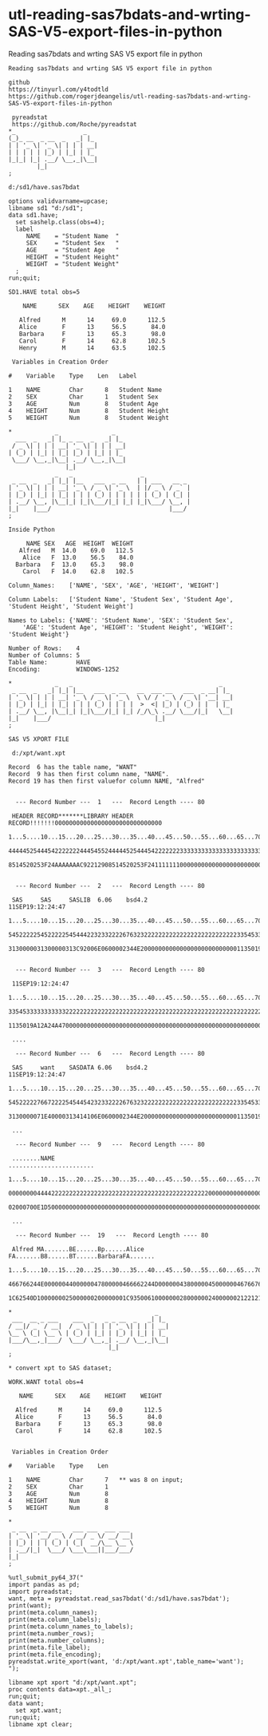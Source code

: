 # utl-reading-sas7bdats-and-wrting-SAS-V5-export-files-in-python
Reading sas7bdats and wrting SAS V5 export file in python 

    Reading sas7bdats and wrting SAS V5 export file in python   
    
    github                                                                                                   
    https://tinyurl.com/y4todtld                                                                             
    https://github.com/rogerjdeangelis/utl-reading-sas7bdats-and-wrting-SAS-V5-export-files-in-python        
                                                                                                         
     pyreadstat                                                                                                                                                                                 
     https://github.com/Roche/pyreadstat                                                                                                                                                                                                                                 
    *_                   _                                                                                                  
    (_)_ __  _ __  _   _| |_                                                                                                
    | | '_ \| '_ \| | | | __|                                                                                               
    | | | | | |_) | |_| | |_                                                                                                
    |_|_| |_| .__/ \__,_|\__|                                                                                               
            |_|                                                                                                             
    ;                                                                                                                       
                                                                                                                            
    d:/sd1/have.sas7bdat                                                                                                    
                                                                                                                            
    options validvarname=upcase;                                                                                            
    libname sd1 "d:/sd1";                                                                                                   
    data sd1.have;                                                                                                          
      set sashelp.class(obs=4);                                                                                             
      label                                                                                                                 
         NAME    = "Student Name  "                                                                                         
         SEX     = "Student Sex   "                                                                                         
         AGE     = "Student Age   "                                                                                         
         HEIGHT  = "Student Height"                                                                                         
         WEIGHT  = "Student Weight"                                                                                         
      ;                                                                                                                     
    run;quit;                                                                                                               
                                                                                                                            
    SD1.HAVE total obs=5                                                                                                    
                                                                                                                            
        NAME      SEX    AGE    HEIGHT    WEIGHT                                                                            
                                                                                                                            
       Alfred      M      14     69.0      112.5                                                                            
       Alice       F      13     56.5       84.0                                                                            
       Barbara     F      13     65.3       98.0                                                                            
       Carol       F      14     62.8      102.5                                                                            
       Henry       M      14     63.5      102.5                                                                            
                                                                                                                            
     Variables in Creation Order                                                                                            
                                                                                                                            
    #    Variable    Type    Len   Label                                                                                    
                                                                                                                            
    1    NAME        Char      8   Student Name                                                                             
    2    SEX         Char      1   Student Sex                                                                              
    3    AGE         Num       8   Student Age                                                                              
    4    HEIGHT      Num       8   Student Height                                                                           
    5    WEIGHT      Num       8   Student Weight                                                                           
                                                                                                                            
    *            _               _                                                                                          
      ___  _   _| |_ _ __  _   _| |_                                                                                        
     / _ \| | | | __| '_ \| | | | __|                                                                                       
    | (_) | |_| | |_| |_) | |_| | |_                                                                                        
     \___/ \__,_|\__| .__/ \__,_|\__|                                                                                       
                    |_|                                                                                                     
                 _   _                   _                                                                                  
     _ __  _   _| |_| |__   ___  _ __   | | ___   __ _                                                                      
    | '_ \| | | | __| '_ \ / _ \| '_ \  | |/ _ \ / _` |                                                                     
    | |_) | |_| | |_| | | | (_) | | | | | | (_) | (_| |                                                                     
    | .__/ \__, |\__|_| |_|\___/|_| |_| |_|\___/ \__, |                                                                     
    |_|    |___/                                 |___/                                                                      
    ;                                                                                                                       
                                                                                                                            
    Inside Python                                                                                                           
                                                                                                                            
         NAME SEX   AGE  HEIGHT  WEIGHT                                                                                     
       Alfred   M  14.0    69.0   112.5                                                                                     
        Alice   F  13.0    56.5    84.0                                                                                     
      Barbara   F  13.0    65.3    98.0                                                                                     
        Carol   F  14.0    62.8   102.5                                                                                     
                                                                                                                            
    Column_Names:    ['NAME', 'SEX', 'AGE', 'HEIGHT', 'WEIGHT']                                                             
                                                                                                                            
    Column Labels:   ['Student Name', 'Student Sex', 'Student Age', 'Student Height', 'Student Weight']                     
                                                                                                                            
    Names to Labels: {'NAME': 'Student Name', 'SEX': 'Student Sex',                                                         
        'AGE': 'Student Age', 'HEIGHT': 'Student Height', 'WEIGHT': 'Student Weight'}                                       
                                                                                                                            
    Number of Rows:    4                                                                                                    
    Number of Columns: 5                                                                                                    
    Table Name:        HAVE                                                                                                 
    Encoding:          WINDOWS-1252                                                                                         
                                                                                                                            
    *            _   _                                         _                                                            
     _ __  _   _| |_| |__   ___  _ __   __  ___ __   ___  _ __| |_                                                          
    | '_ \| | | | __| '_ \ / _ \| '_ \  \ \/ / '_ \ / _ \| '__| __|                                                         
    | |_) | |_| | |_| | | | (_) | | | |  >  <| |_) | (_) | |  | |_                                                          
    | .__/ \__, |\__|_| |_|\___/|_| |_| /_/\_\ .__/ \___/|_|   \__|                                                         
    |_|    |___/                             |_|                                                                            
    ;                                                                                                                       
                                                                                                                            
    SAS V5 XPORT FILE                                                                                                       
                                                                                                                            
     d:/xpt/want.xpt                                                                                                        
                                                                                                                            
    Record  6 has the table name, "WANT"                                                                                    
    Record  9 has then first column name, "NAME".                                                                           
    Record 19 has then first valuefor column NAME, "Alfred"                                                                 
                                                                                                                            
                                                                                                                            
      --- Record Number ---  1   ---  Record Length ---- 80                                                                 
                                                                                                                            
     HEADER RECORD*******LIBRARY HEADER RECORD!!!!!!!000000000000000000000000000000                                         
     1...5....10...15...20...25...30...35...40...45...50...55...60...65...70...75...8                                       
     44444525444542222222444545524444452544454222222233333333333333333333333333333322                                       
     8514520253F24AAAAAAAC92212908514520253F24111111100000000000000000000000000000000                                       
                                                                                                                            
                                                                                                                            
      --- Record Number ---  2   ---  Record Length ---- 80                                                                 
                                                                                                                            
     SAS     SAS     SASLIB  6.06    bsd4.2                          11SEP19:12:24:47                                       
     1...5....10...15...20...25...30...35...40...45...50...55...60...65...70...75...8                                       
     54522222545222225454442232332222676323222222222222222222222222223354533333333333                                       
     3130000031300000313C92006E0600002344E2000000000000000000000000001135019A12A24A47                                       
                                                                                                                            
                                                                                                                            
      --- Record Number ---  3   ---  Record Length ---- 80                                                                 
                                                                                                                            
     11SEP19:12:24:47                                                                                                       
     1...5....10...15...20...25...30...35...40...45...50...55...60...65...70...75...8                                       
     33545333333333332222222222222222222222222222222222222222222222222222222222222222                                       
     1135019A12A24A470000000000000000000000000000000000000000000000000000000000000000                                       
                                                                                                                            
     ....                                                                                                                   
                                                                                                                            
      --- Record Number ---  6   ---  Record Length ---- 80                                                                 
                                                                                                                            
     SAS     want    SASDATA 6.06    bsd4.2                          11SEP19:12:24:47                                       
     1...5....10...15...20...25...30...35...40...45...50...55...60...65...70...75...8                                       
     54522222766722225454454232332222676323222222222222222222222222223354533333333333                                       
     3130000071E40000313414106E0600002344E2000000000000000000000000001135019A12A24A47                                       
                                                                                                                            
     ...                                                                                                                    
                                                                                                                            
      --- Record Number ---  9   ---  Record Length ---- 80                                                                 
                                                                                                                            
     ........NAME                                            ........................                                       
     1...5....10...15...20...25...30...35...40...45...50...55...60...65...70...75...8                                       
     00000000444422222222222222222222222222222222222222222222000000000000000000000000                                       
     02000700E1D500000000000000000000000000000000000000000000000000000000000000000000                                       
                                                                                                                            
     ...                                                                                                                    
                                                                                                                            
      --- Record Number ---  19   ---  Record Length ---- 80                                                                
                                                                                                                            
     Alfred MA.......BE......Bp......Alice  FA.......B8......BT......BarbaraFA.......                                       
     1...5....10...15...20...25...30...35...40...45...50...55...60...65...70...75...8                                       
     466766244E0000004400000047800000466662244D0000004380000045000000467667644D000000                                       
     1C62540D1000000025000000200000001C9350061000000028000000240000002122121610000000                                       
                                                                                                                            
    *                                        _                                                                              
     ___  __ _ ___    ___  _   _ _ __  _   _| |_                                                                            
    / __|/ _` / __|  / _ \| | | | '_ \| | | | __|                                                                           
    \__ \ (_| \__ \ | (_) | |_| | |_) | |_| | |_                                                                            
    |___/\__,_|___/  \___/ \__,_| .__/ \__,_|\__|                                                                           
                                |_|                                                                                         
    ;                                                                                                                       
                                                                                                                            
    * convert xpt to SAS dataset;                                                                                           
                                                                                                                            
    WORK.WANT total obs=4                                                                                                   
                                                                                                                            
       NAME      SEX    AGE    HEIGHT    WEIGHT                                                                             
                                                                                                                            
      Alfred      M      14     69.0      112.5                                                                             
      Alice       F      13     56.5       84.0                                                                             
      Barbara     F      13     65.3       98.0                                                                             
      Carol       F      14     62.8      102.5                                                                             
                                                                                                                            
                                                                                                                            
     Variables in Creation Order                                                                                            
                                                                                                                            
    #    Variable    Type    Len                                                                                            
                                                                                                                            
    1    NAME        Char      7   ** was 8 on input;                                                                       
    2    SEX         Char      1                                                                                            
    3    AGE         Num       8                                                                                            
    4    HEIGHT      Num       8                                                                                            
    5    WEIGHT      Num       8                                                                                            
                                                                                                                            
    *                                                                                                                       
     _ __  _ __ ___   ___ ___  ___ ___                                                                                      
    | '_ \| '__/ _ \ / __/ _ \/ __/ __|                                                                                     
    | |_) | | | (_) | (_|  __/\__ \__ \                                                                                     
    | .__/|_|  \___/ \___\___||___/___/                                                                                     
    |_|                                                                                                                     
    ;                                                                                                                       
                                                                                                                            
    %utl_submit_py64_37("                                                                                                   
    import pandas as pd;                                                                                                    
    import pyreadstat;                                                                                                      
    want, meta = pyreadstat.read_sas7bdat('d:/sd1/have.sas7bdat');                                                          
    print(want);                                                                                                            
    print(meta.column_names);                                                                                               
    print(meta.column_labels);                                                                                              
    print(meta.column_names_to_labels);                                                                                     
    print(meta.number_rows);                                                                                                
    print(meta.number_columns);                                                                                             
    print(meta.file_label);                                                                                                 
    print(meta.file_encoding);                                                                                              
    pyreadstat.write_xport(want, 'd:/xpt/want.xpt',table_name='want');                                                      
    ");                                                                                                                     
                                                                                                                            
    libname xpt xport "d:/xpt/want.xpt";                                                                                    
    proc contents data=xpt._all_;                                                                                           
    run;quit;                                                                                                               
    data want;                                                                                                              
      set xpt.want;                                                                                                         
    run;quit;                                                                                                               
    libname xpt clear;                                                                                                      
                                                                                                                            
                                                                                                                            
